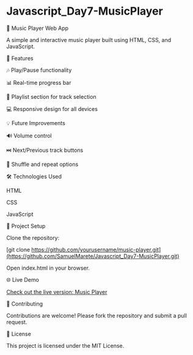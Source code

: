 # Javascript_Day7-MusicPlayer
🎵 Music Player Web App

A simple and interactive music player built using HTML, CSS, and JavaScript.

🚀 Features

🎶 Play/Pause functionality

📊 Real-time progress bar

📜 Playlist section for track selection

💻 Responsive design for all devices

💡 Future Improvements

🔊 Volume control

⏭️ Next/Previous track buttons

🔁 Shuffle and repeat options

🛠️ Technologies Used

HTML

CSS

JavaScript

📂 Project Setup

Clone the repository:

[git clone https://github.com/yourusername/music-player.git](https://github.com/SamuelMarete/Javascript_Day7-MusicPlayer.git)


Open index.html in your browser.

🌐 Live Demo

[Check out the live version: Music Player](https://astonishing-cobbler-0ed08b.netlify.app/)

🤝 Contributing

Contributions are welcome! Please fork the repository and submit a pull request.

📄 License

This project is licensed under the MIT License.
